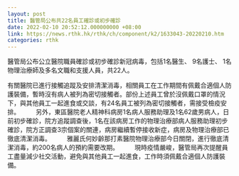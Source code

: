 ```yaml
---
layout: post
title: 醫管局公布共22名員工確診或初步確診
date: 2022-02-10 20:52:12.000000000 +08:00
link: https://news.rthk.hk/rthk/ch/component/k2/1633043-20220210.htm
categories: rthk
---
```


醫管局公布公立醫院職員確診或初步確診新冠病毒，包括1名醫生、 9名護士、 1名物理治療師及多名文職和支援人員，共22人。

有關醫院已進行接觸追蹤及安排清潔消毒，相關員工在工作期間有佩戴合適個人防護裝備，暫時沒有病人被列為密切接觸者。部份上述員工曾於沒佩戴口罩的情況下，與其他員工一起進食或交談，有24名員工被列為密切接觸者，需接受檢疫安排。
　　 
另外，東區醫院老人精神科病房1名病人服務助理及1名62歲男病人，日前初步確診，院方追蹤調查後，1名在該病房工作的物理治療部病人服務助理初步確診，院方正調查3宗個案的關連，病房繼續暫停接收新症，病房及物理治療部已徹底清潔消毒。
　　 
雅麗氏何妙齡那打素醫院物理治療部今日關閉，進行徹底清潔消毒，約200名病人的預約需要改期。
　　 
現時疫情嚴峻，醫管局再次提醒員工盡量減少社交活動，避免與其他員工一起進食，工作時須佩戴合適個人防護裝備。
